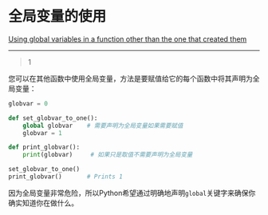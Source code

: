 # 全局变量的使用
[Using global variables in a function other than the one that created them](https://stackoverflow.com/questions/423379/using-global-variables-in-a-function-other-than-the-one-that-created-them)

___



> 1

您可以在其他函数中使用全局变量，方法是要赋值给它的每个函数中将其声明为全局变量：

```python
globvar = 0

def set_globvar_to_one():
    global globvar    # 需要声明为全局变量如果需要赋值
    globvar = 1

def print_globvar():
    print(globvar)     # 如果只是取值不需要声明为全局变量

set_globvar_to_one()
print_globvar()       # Prints 1
```

因为全局变量非常危险，所以Python希望通过明确地声明`global`关键字来确保你确实知道你在做什么。